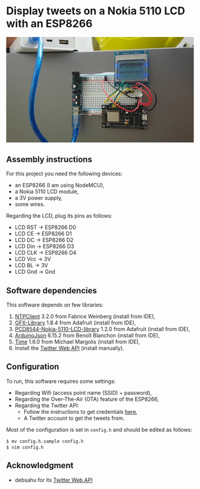 
# Display tweets on a Nokia 5110 LCD with an ESP8266

![Yeah it's on my fridge!](picture.jpg)

## Assembly instructions

For this project you need the following devices:
- an ESP8266 (I am using NodeMCU),
- a Nokia 5110 LCD module,
- a 3V power supply,
- some wires.

Regarding the LCD, plug its pins as follows: 
- LCD RST -> ESP8266 D0
- LCD CE -> ESP8266 D1
- LCD DC -> ESP8266 D2
- LCD Din -> ESP8266 D3
- LCD CLK -> ESP8266 D4
- LCD Vcc -> 3V
- LCD BL -> 3V
- LCD Gnd -> Gnd

## Software dependencies

This software depends on few libraries:
1. [NTPClient](https://github.com/arduino-libraries/NTPClient) 3.2.0 from Fabrice Weinberg (install from IDE),
2. [GFX-Library](https://github.com/adafruit/Adafruit-GFX-Library) 1.8.4 from Adafruit (install from IDE), 
3. [PCD8544-Nokia-5110-LCD-library](https://github.com/adafruit/Adafruit-PCD8544-Nokia-5110-LCD-library) 1.2.0 from Adafruit (install from IDE),
4. [ArduinoJson](https://arduinojson.org/?utm_source=meta&utm_medium=library.properties) 6.15.2 from Benoît Blanchon (install from IDE),
5. [Time](https://playground.arduino.cc/code/time/) 1.6.0 from Michael Margolis (install from IDE),
6. Install the [Twitter Web API](https://github.com/dpertin/TwitterWebAPI) (install manually).

## Configuration

To run, this software requires some settings:
- Regarding Wifi (access point name (SSID) + password),
- Regarding the Over-The-Air (OTA) feature of the ESP8266,
- Regarding the Twitter API:
    - Follow the instructions to get credentials [here](https://github.com/dpertin/TwitterWebAPI#consumer-key-consumer-secret-access-token--access-token-secret),
    - A Twitter account to get the tweets from.

Most of the configuration is set in `config.h` and should be edited as follows:
```
$ mv config.h.sample config.h
$ vim config.h
```

## Acknowledgment

- debsahu for its [Twitter Web API](https://github.com/debsahu/TwitterWebAPI)

